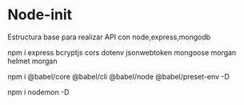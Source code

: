 # Node-init
Estructura base para realizar API con node,express,mongodb

npm i express bcryptjs cors dotenv jsonwebtoken mongoose morgan helmet morgan

npm i @babel/core @babel/cli @babel/node @babel/preset-env -D

npm i nodemon -D
